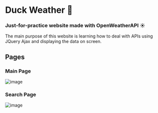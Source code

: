 # Duck Weather 🦆
### Just-for-practice website made with OpenWeatherAPI ☀️
The main purpose of this website is learning how to deal with APIs using JQuery Ajax and displaying the data on screen.

## Pages
### Main Page
![image](https://user-images.githubusercontent.com/91671521/201063730-ce92ba79-b452-41bf-a7a4-dbafb7264767.png)
### Search Page
![image](https://user-images.githubusercontent.com/91671521/201063915-e4ae2de6-4118-439b-bf17-dc1dbd70052c.png)
